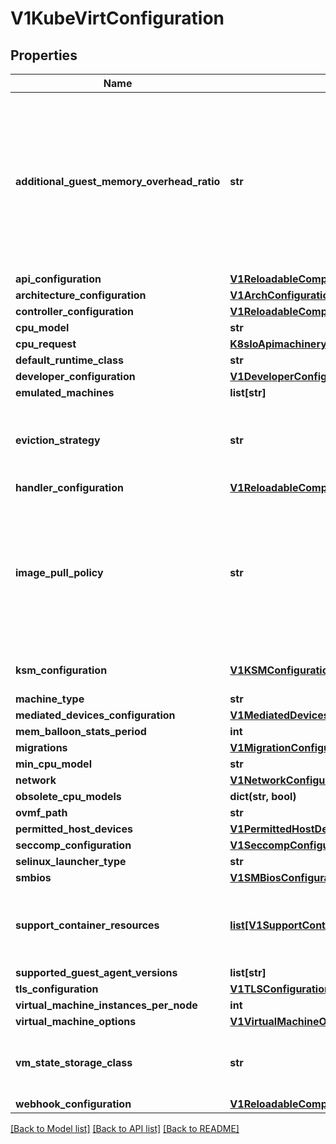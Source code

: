 # V1KubeVirtConfiguration

## Properties
Name | Type | Description | Notes
------------ | ------------- | ------------- | -------------
**additional_guest_memory_overhead_ratio** | **str** | AdditionalGuestMemoryOverheadRatio can be used to increase the virtualization infrastructure overhead. This is useful, since the calculation of this overhead is not accurate and cannot be entirely known in advance. The ratio that is being set determines by which factor to increase the overhead calculated by Kubevirt. A higher ratio means that the VMs would be less compromised by node pressures, but would mean that fewer VMs could be scheduled to a node. If not set, the default is 1. | [optional] 
**api_configuration** | [**V1ReloadableComponentConfiguration**](V1ReloadableComponentConfiguration.md) |  | [optional] 
**architecture_configuration** | [**V1ArchConfiguration**](V1ArchConfiguration.md) |  | [optional] 
**controller_configuration** | [**V1ReloadableComponentConfiguration**](V1ReloadableComponentConfiguration.md) |  | [optional] 
**cpu_model** | **str** |  | [optional] 
**cpu_request** | [**K8sIoApimachineryPkgApiResourceQuantity**](K8sIoApimachineryPkgApiResourceQuantity.md) |  | [optional] 
**default_runtime_class** | **str** |  | [optional] 
**developer_configuration** | [**V1DeveloperConfiguration**](V1DeveloperConfiguration.md) |  | [optional] 
**emulated_machines** | **list[str]** |  | [optional] 
**eviction_strategy** | **str** | EvictionStrategy defines at the cluster level if the VirtualMachineInstance should be migrated instead of shut-off in case of a node drain. If the VirtualMachineInstance specific field is set it overrides the cluster level one. | [optional] 
**handler_configuration** | [**V1ReloadableComponentConfiguration**](V1ReloadableComponentConfiguration.md) |  | [optional] 
**image_pull_policy** | **str** | Possible enum values:  - &#x60;\&quot;Always\&quot;&#x60; means that kubelet always attempts to pull the latest image. Container will fail If the pull fails.  - &#x60;\&quot;IfNotPresent\&quot;&#x60; means that kubelet pulls if the image isn&#39;t present on disk. Container will fail if the image isn&#39;t present and the pull fails.  - &#x60;\&quot;Never\&quot;&#x60; means that kubelet never pulls an image, but only uses a local image. Container will fail if the image isn&#39;t present | [optional] 
**ksm_configuration** | [**V1KSMConfiguration**](V1KSMConfiguration.md) | KSMConfiguration holds the information regarding the enabling the KSM in the nodes (if available). | [optional] 
**machine_type** | **str** |  | [optional] 
**mediated_devices_configuration** | [**V1MediatedDevicesConfiguration**](V1MediatedDevicesConfiguration.md) |  | [optional] 
**mem_balloon_stats_period** | **int** |  | [optional] 
**migrations** | [**V1MigrationConfiguration**](V1MigrationConfiguration.md) |  | [optional] 
**min_cpu_model** | **str** |  | [optional] 
**network** | [**V1NetworkConfiguration**](V1NetworkConfiguration.md) |  | [optional] 
**obsolete_cpu_models** | **dict(str, bool)** |  | [optional] 
**ovmf_path** | **str** |  | [optional] 
**permitted_host_devices** | [**V1PermittedHostDevices**](V1PermittedHostDevices.md) |  | [optional] 
**seccomp_configuration** | [**V1SeccompConfiguration**](V1SeccompConfiguration.md) |  | [optional] 
**selinux_launcher_type** | **str** |  | [optional] 
**smbios** | [**V1SMBiosConfiguration**](V1SMBiosConfiguration.md) |  | [optional] 
**support_container_resources** | [**list[V1SupportContainerResources]**](V1SupportContainerResources.md) | SupportContainerResources specifies the resource requirements for various types of supporting containers such as container disks/virtiofs/sidecars and hotplug attachment pods. If omitted a sensible default will be supplied. | [optional] 
**supported_guest_agent_versions** | **list[str]** | deprecated | [optional] 
**tls_configuration** | [**V1TLSConfiguration**](V1TLSConfiguration.md) |  | [optional] 
**virtual_machine_instances_per_node** | **int** |  | [optional] 
**virtual_machine_options** | [**V1VirtualMachineOptions**](V1VirtualMachineOptions.md) |  | [optional] 
**vm_state_storage_class** | **str** | VMStateStorageClass is the name of the storage class to use for the PVCs created to preserve VM state, like TPM. The storage class must support RWX in filesystem mode. | [optional] 
**webhook_configuration** | [**V1ReloadableComponentConfiguration**](V1ReloadableComponentConfiguration.md) |  | [optional] 

[[Back to Model list]](../README.md#documentation-for-models) [[Back to API list]](../README.md#documentation-for-api-endpoints) [[Back to README]](../README.md)


